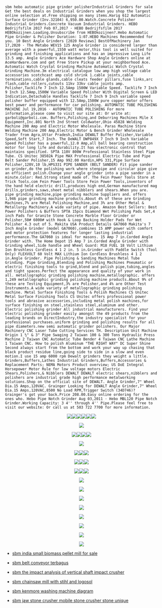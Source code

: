 ```
sbm hebo automatic pipe grinder polisherIndustrial Grinders for sale Get the best deals on Industrial Grinders when you shop the largest online selection at.Free shipping on many items.Harig 612 Automatic Surface Grinder (Inv.32104) 6,950.00.Watch.Concrete Polisher Industrial Grinders.Concrete Vacuum Industrial Grinders. HEBO Bedrijfsfilm 2017 Feb 07,2017 · HEBO Bedrijfsfilm 2017 HEBOkozijnen.Loading.Unsubscribe from HEBOkozijnen?.Hebo Automatic Pipe Grinder & Polisher Duration: 1:07.HEBO Machines Recommended for you. 10 Best Angle Grinders [2020 Reviews] BestOfMachinery Jan 17,2020 · The Metabo WEV15 125 Angle Grinder is considered larger than average with a powerful,1550 watt motor,this tool is well suited for grinding and finishing applications and has an impressive Long Life 13.5 amp. Angle Grinders Ace Hardware Shop Angle Grinders online at AceHardware.com and get Free Store Pickup at your neighborhood Ace. Automatic Watch Crystal Grinding Machine Automatic Watch Crystal Grinding Machine.3m electrical catalogue low amp high voltage cable accessories scotchcast amp cold shrink 1.cable joints,cable terminations,cable glands,cable cleats feeder pillars,fuse links,arc flash,cable rollers,cutouts 11kv 33kv cable joints amp. Polisher,Tacklife 7 Inch 12.5Amp 1500W Variable Speed. Tacklife 7 Inch 9 Inch 12.5Amp,1500W Variable Speed Polisher With Digital Screen & LED Indication,Detachable Handles Tacklife 7 Inch 9 Inch variable speed polisher buffer equipped with 12.5Amp,1500W pure copper motor offers best power and performance for car polishing. AUTOMATIC TUBE POLISHING MACHINE Jul 19,2016 · AUTOMATIC TUBE POLISHING For more information,please come to visit our site at: Or write at: garboli@garboli.com. Buffers,Polishing,and Deburring Machines Mile X Equipment,Inc.801 North 2nd Street Coldwater,Ohio 45828 Welding Machine 200 Amp and Electric Motor Wholesale. Paras Machine Store Welding Machine 200 Amp,Electric Motor & Bench Grinder Wholesale Trader from Agra,Uttar Pradesh,India DEWALT Buffer Polisher,Variable Speed,Soft Start,7 Inch. The DeWALT DWP849X 7 Inch 9 Inch Variable Speed Polisher has a powerful,12.0 Amp,all ball bearing construction motor for long life and durability.It has electronic control that maintains specified. SPTA 110V 800W Professional Stainless Steel Pipe Tube. CS Unitec 38502A Pipe MAX Professional Electric Tube and Pipe Belt Sander Polisher,15 Amp 992.00 Hardin,HPG 331,Pipe Surface Polisher,120V,10 lb,HPG331 PIPE SANDER (BELT SANDER) Fit pipe sander on grinder,do the polishing work where stenpipe and circular pipe give an efficient polish.Change your angle grinder into a pipe sander in a minute.Color: Red.Strong stand made of. The Fein Power Tools Store at Trick Tools.com Fein Power Tools Store Fein Power Tools,inventors of the hand held electric drill,produces high end,German manufactured mag drills,grinders,saws,sheet metal nibblers and shears.When you are. pipe grinding machine,pipe grinding machine Suppliers and. offers 1,946 pipe grinding machine products.About 4% of these are Grinding Machines,7% are Metal Polishing Machine,and 3% are Other Metal & Metallurgy Machinery.A wide variety of pipe. Amazon Best Sellers: Best Power Polishers & Buffers SPTA 15pcs Diamond Wet Polishing Pads Set,4 inch Pads for Granite Stone Concrete Marble Floor Grinder or Polisher,50# 6000# with Hook & Loop Backing Holder Pads for Wet Polisher 4.3 out of 5. Makita USA Product Details GA7060 Makita's 7 Inch Angle Grinder (model GA7060),combines 15 AMP power with comfort and motor protection features for longer lasting industrial performance.The GA7060 is ideal for masons. 15 Amp 7 in.Corded Angle Grinder with. The Home Depot 15 Amp 7 in.Corded Angle Grinder with Grinding wheel,Side handle and Wheel Guard: M18 FUEL 18 Volt Lithium Ion Brushless Cordless 4 1 2 in. 5 in.Grinder with Paddle Switch (Tool Only) FLEXVOLT 60 Volt MAX Lithium Ion Cordless Brushless 4 1 2 in.Angle Grinder. Pipe Polishing & Sanding Machines Metal Tube Grinding. Pipe Grinding,Blending and Polishing Machines Pneumatic or electric finishing tools to grind,blend and polish pipe,tubing,angles and tight spaces.Perfect the appearance and quality of your work in all. metallographic grinding polishing machine,metallographic. offers 1,249 metallographic grinding polishing machine products.About 9% of these are Testing Equipment,3% are Polisher,and 4% are Other Test Instruments.A wide variety of metallographic grinding polishing machine. Metal Surface Finishing Tools & Polish Machines CS Unitec Metal Surface Finishing Tools CS Unitec offers professional power tools and abrasive accessories,including metal polish machines,for surface finishing on steel,stainless steel,aluminum and other. Electric polishing grinder All industrial manufacturers. Find your electric polishing grinder easily amongst the 49 products from the leading brands on DirectIndustry,the industry specialist for your professional purchases.uniform grinding and polishing results for all pipe diameters.new semi automatic grinder polishers. Our Major Machinery CNC Laser Tube Cutting Services TH. Description Unit Machine Origin 1 ½" & 3" Pipe Swaging 2 Taiwan 100 & 300 Tons Hydraulic Press Machine 2 Taiwan CNC Automatic Tube Bender 4 Taiwan CNC Lathe Machine 1 Taiwan CNC. How to polish Aluminum "THE RIGHT WAY" DC Super Shine Second always start from the bottom and work your way up chasing that black product residue line,going side to side in a slow and even motion.I use 15 amp 6000 rpm Dewalt grinders they weight a little. Grinders,Buffers,Lathes Industrial Grinders,Buffers,Accessories & Replacement Parts; NEMA Motors Product overview; US DoE Integral Horsepower Motor Rule for low voltage motors Electric Shears,Polishers,& Nibblers DEWALT DEWALT electric shears,nibblers and polishers are industrial grade high performance metalworking solutions.Shop on the official site of DEWALT. Angle Grinder,7" Wheel Dia.15 Amps,120VAC. Grainger Looking for DEWALT Angle Grinder,7" Wheel Dia.15 Amps,120VAC,8500 No Load RPM,Trigger Switch (34D746)? Grainger's got your back.Price 208.00.Easy online ordering for the ones who. Hebo Pipe Notch Grinder Aug 03,2011 · Hebo MBL120 Pipe Notch Grinder.Working Capacity: 3 4'' through 4'' Pipe.Please feel free to visit our website: Or call us at 503 722 7700 for more information. 
```

<div align="center">
  
<a rel="nofollow" href="https://m.shibang-china.com?f=github&k=sbm+hebo+automatic+pipe+grinder+polisher"><img src="https://static.shibang-china.com/en/l.png"></a><img src="https://static.shibang-china.com/en/hw.png"><a rel="nofollow" href="https://m.shibang-china.com/product/?f=github&k=sbm+hebo+automatic+pipe+grinder+polisher"><img src="https://static.shibang-china.com/en/p.png"></a><a rel="nofollow" href="https://m.shibang-china.com/cases/?f=github&k=sbm+hebo+automatic+pipe+grinder+polisher"><img src="https://static.shibang-china.com/en/c.png"></a><a rel="nofollow" href="https://m.shibang-china.com/news/?f=github&k=sbm+hebo+automatic+pipe+grinder+polisher"><img src="https://static.shibang-china.com/en/n.png"></a><a rel="nofollow" href="https://m.shibang-china.com?f=github&k=sbm+hebo+automatic+pipe+grinder+polisher"><img src="https://static.shibang-china.com/en/m.png"></a>

<a rel="nofollow" href="https://m.shibang-china.com/product/?f=github&k=sbm+hebo+automatic+pipe+grinder+polisher"><img src="https://static.shibang-china.com/en/b.jpg"></a>
  
<a rel="nofollow" href="https://m.shibang-china.com/solution-aggregate.html?f=github&k=sbm+hebo+automatic+pipe+grinder+polisher"><img src="https://static.shibang-china.com/en/a.jpg"></a><a rel="nofollow" href="https://m.shibang-china.com/solution-mine.html?f=github&k=sbm+hebo+automatic+pipe+grinder+polisher"><img src="https://static.shibang-china.com/en/m.jpg"></a><a rel="nofollow" href="https://m.shibang-china.com/solution-mill.html?f=github&k=sbm+hebo+automatic+pipe+grinder+polisher"><img src="https://static.shibang-china.com/en/g.jpg"></a><a rel="nofollow" href="https://m.shibang-china.com/solution-epc.html?f=github&k=sbm+hebo+automatic+pipe+grinder+polisher"><img src="https://static.shibang-china.com/en/e.jpg"></a>

<a rel="nofollow" href="https://m.shibang-china.com/product/?f=github&k=sbm+hebo+automatic+pipe+grinder+polisher"><img src="https://static.shibang-china.com/en/a-p.png"></a>

<a rel="nofollow" href="https://m.shibang-china.com/product/crusher/c6x.html?f=github&k=sbm+hebo+automatic+pipe+grinder+polisher"><img src="https://static.shibang-china.com/en/j.jpg"></a><a rel="nofollow" href="https://m.shibang-china.com/product/crusher/ci5x.html?f=github&k=sbm+hebo+automatic+pipe+grinder+polisher"><img src="https://static.shibang-china.com/en/i.jpg"></a><a rel="nofollow" href="https://m.shibang-china.com/product/crusher/hst.html?f=github&k=sbm+hebo+automatic+pipe+grinder+polisher"><img src="https://static.shibang-china.com/en/c.jpg"></a>

<a rel="nofollow" href="https://m.shibang-china.com/product/mill/mtw.html?f=github&k=sbm+hebo+automatic+pipe+grinder+polisher"><img src="https://static.shibang-china.com/en/mtw.jpg"></a><a rel="nofollow" href="https://m.shibang-china.com/product/mill/scm.html?f=github&k=sbm+hebo+automatic+pipe+grinder+polisher"><img src="https://static.shibang-china.com/en/scm.jpg"></a><a rel="nofollow" href="https://m.shibang-china.com/product/mill/lm.html?f=github&k=sbm+hebo+automatic+pipe+grinder+polisher"><img src="https://static.shibang-china.com/en/lm.jpg"></a>

<a rel="nofollow" href="https://m.shibang-china.com/product/sand/vsi6x.html?f=github&k=sbm+hebo+automatic+pipe+grinder+polisher"><img src="https://static.shibang-china.com/en/6x.jpg"></a><a rel="nofollow" href="https://m.shibang-china.com/product/sand/vu.html?f=github&k=sbm+hebo+automatic+pipe+grinder+polisher"><img src="https://static.shibang-china.com/en/vu.jpg"></a><a rel="nofollow" href="https://m.shibang-china.com/product/mobile/klun.html?f=github&k=sbm+hebo+automatic+pipe+grinder+polisher"><img src="https://static.shibang-china.com/en/k.jpg"></a>

<a rel="nofollow" href="https://m.shibang-china.com/cases/?f=github&k=sbm+hebo+automatic+pipe+grinder+polisher"><img src="https://static.shibang-china.com/en/case.png"></a>

<a rel="nofollow" href="https://m.shibang-china.com/cases/aggregate/202.html?f=github&k=sbm+hebo+automatic+pipe+grinder+polisher"><img src="https://static.shibang-china.com/en/c-1.jpg"></a>

<a rel="nofollow" href="https://m.shibang-china.com/cases/aggregate/203.html?f=github&k=sbm+hebo+automatic+pipe+grinder+polisher"><img src="https://static.shibang-china.com/en/c-2.jpg"></a>

<a rel="nofollow" href="https://m.shibang-china.com/cases/mill/123.html?f=github&k=sbm+hebo+automatic+pipe+grinder+polisher"><img src="https://static.shibang-china.com/en/c-3.jpg"></a>

<a rel="nofollow" href="https://m.shibang-china.com/contact_us.html?f=github&k=sbm+hebo+automatic+pipe+grinder+polisher"><img src="https://static.shibang-china.com/en/contact.png"></a>

<a rel="nofollow" href="https://swt.shibang-china.com/?f=github&k=sbm+hebo+automatic+pipe+grinder+polisher"><img src="https://static.shibang-china.com/en/chat.png"></a>

<a rel="nofollow" href="https://whatsapp.shibangsoft.com/WhatsApp.php?f=github&k=sbm+hebo+automatic+pipe+grinder+polisher"><img src="https://static.shibang-china.com/en/whatsapp.png"></a>

<a rel="nofollow" href="https://m.shibang-china.com/?f=github&k=sbm+hebo+automatic+pipe+grinder+polisher"><img src="https://static.shibang-china.com/en/website.png"></a>

</div>


* [sbm india small biomass pellet mill for sale](sbm%20india%20small%20biomass%20pellet%20mill%20for%20sale.md)

* [sbm belt conveyor terbagus](sbm%20belt%20conveyor%20terbagus.md)

* [sbm the impact analysis of vertical shaft impact crusher](sbm%20the%20impact%20analysis%20of%20vertical%20shaft%20impact%20crusher.md)

* [sbm chainsaw mill with stihl and logosol](sbm%20chainsaw%20mill%20with%20stihl%20and%20logosol.md)

* [sbm kenmore washing machine diagram](sbm%20kenmore%20washing%20machine%20diagram.md)

* [sbm jaw stone crusher mobile stone crusher stone unique](sbm%20jaw%20stone%20crusher%20mobile%20stone%20crusher%20stone%20unique.md)